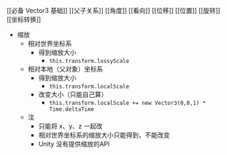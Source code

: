 [[必备 Vector3 基础]]
[[父子关系]]
[[角度]]
[[看向]]
[[位移]]
[[位置]]
[[旋转]]
[[坐标转换]]

- 缩放
	- 相对世界坐标系
		- 得到缩放大小
			- `this.transform.lossyScale`
	- 相对本地（父对象）坐标系
		- 得到缩放大小
			-  `this.transform.localScale`
		- 改变大小（只能自己算）
			- `this.transform.localScale += new Vector3(0,0,1) * Time.deltaTime `
	- 注
		- 只能将 x、y、z 一起改
		- 相对世界坐标系的缩放大小只能得到，不能改变
		- Unity 没有提供缩放的API
